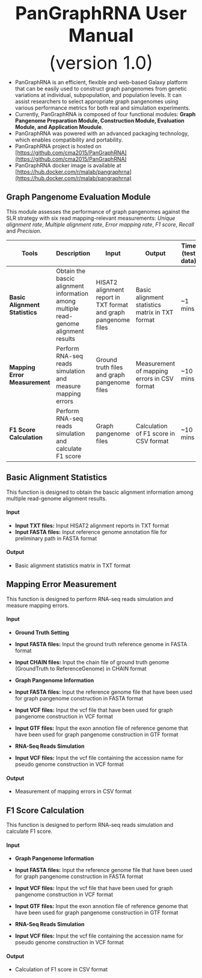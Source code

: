 <div align='center' >
<p><font size='70'><strong>PanGraphRNA User Manual</strong></font></p>
<font size='100'>(version 1.0)</font>
</div>

- PanGraphRNA is an efficient, flexible and web-based Galaxy platform that can be easily used to construct graph pangenomes from genetic variations at individual, subpopulation, and population levels. It can assist researchers to select appropriate graph pangenomes using various performance metrics for both real and simulation experiments. 
- Currently, PanGraphRNA is composed of four functional modules: **Graph Pangenome Preparation Module, Construction Module, Evaluation Module, and Application Moudule**.
- PanGraphRNA was powered with an advanced  packaging technology, which enables compatibility and portability.
- PanGraphRNA project is hosted on [https://github.com/cma2015/PanGraphRNA](https://github.com/cma2015/PanGraphRNA)
- PanGraphRNA docker image is available at [https://hub.docker.com/r/malab/pangraphrna](https://hub.docker.com/r/malab/pangraphrna)

## Graph Pangenome Evaluation Module

This module assesses the performance of graph pangenomes against the SLR strategy with six read mapping-relevant measurements: _Unique alignment rate_, _Multiple alignment rate_, _Error mapping rate_, _F1 score_, _Recall_ and _Precision_.

| **Tools**                       | **Description**                                              | **Input**                                       | **Output**                                        | **Time (test data)**         | **Reference**                                                |
| ------------------------------- | ------------------------------------------------------------ | ----------------------------------------------- | ------------------------------------------------- | ---------------------------- | ------------------------------------------------------------ |
| **Basic Alignment Statistics**              | Obtain the bascic alignment information among multiple read-genome alignment results | HISAT2 alignment report in TXT format and graph pangenome files                 | Basic alignment statistics matrix in TXT format                    | ~1 mins | / |
| **Mapping Error Measurement**               | Perform RNA-seq reads simulation and measure mapping errors | Ground truth files and graph pangenome files                 | Measurement of mapping errors in CSV format                    | ~10 mins | <a href="http://flux.sammeth.net/" target="_blank">Flux</a> and <a href="https://github.com/DaehwanKimLab/hisat2" target="_blank">HISAT2</a> |
| **F1 Score Calculation** | Perform RNA-seq reads simulation and calculate F1 score | Graph pangenome files | Calculation of F1 score in CSV format | ~10 mins                      | <a href="http://flux.sammeth.net/" target="_blank">Flux</a> and <a href="https://github.com/DaehwanKimLab/hisat2" target="_blank">HISAT2</a> |

## Basic Alignment Statistics

This function is designed to obtain the bascic alignment information among multiple read-genome alignment results.

#### Input

-   **Input TXT files:** Input HISAT2 alignment reports in TXT format
-   **Input FASTA files:** Input reference genome annotation file for preliminary path in FASTA format
  
#### Output

-   Basic alignment statistics matrix in TXT format

## Mapping Error Measurement

This function is designed to perform RNA-seq reads simulation and measure mapping errors.

#### Input

-   **Ground Truth Setting**
-   **Input FASTA files:** Input the ground truth reference genome in FASTA format
-   **Input CHAIN files:** Input the chain file of ground truth genome (GroundTruth to ReferenceGenome) in CHAIN format

-   **Graph Pangenome Information**
-   **Input FASTA files:** Input the reference genome file that have been used for graph pangenome construction in FASTA format
-   **Input VCF files:** Input the vcf file that have been used for graph pangenome construction in VCF format
-   **Input GTF files:** Input the exon annotion file of reference genome that have been used for graph pangenome construction in GTF format

-   **RNA-Seq Reads Simulation**
-   **Input VCF files:** Input the vcf file containing the accession name for pseudo genome construction in VCF format
  
#### Output

-   Measurement of mapping errors in CSV format

## F1 Score Calculation

This function is designed to perform RNA-seq reads simulation and calculate F1 score.

#### Input

-   **Graph Pangenome Information**
-   **Input FASTA files:** Input the reference genome file that have been used for graph pangenome construction in FASTA format
-   **Input VCF files:** Input the vcf file that have been used for graph pangenome construction in VCF format
-   **Input GTF files:** Input the exon annotion file of reference genome that have been used for graph pangenome construction in GTF format

-   **RNA-Seq Reads Simulation**
-   **Input VCF files:** Input the vcf file containing the accession name for pseudo genome construction in VCF format
  
#### Output

-   Calculation of F1 score in CSV format